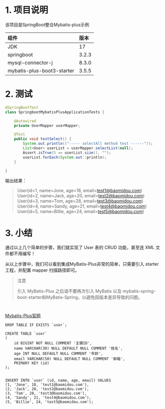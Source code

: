 # 1. 项目说明
该项目是SpringBoot整合Mybatis-plus示例

| 组件                         | 版本    |
|:---------------------------|:------|
| JDK                        | 17    |
| springboot                 | 3.2.3 |
| mysql-connector-j          | 8.3.0 |
 | mybatis-plus-boot3-starter | 3.5.5 |

# 2. 测试
```java
@SpringBootTest
class SpringbootMybatisPlusApplicationTests {

	@Autowired
	private UserMapper userMapper;

	@Test
	public void testSelect() {
		System.out.println(("----- selectAll method test ------"));
		List<User> userList = userMapper.selectList(null);
		Assert.isTrue(5 == userList.size(), "");
		userList.forEach(System.out::println);
	}

}
```
输出结果：
>User(id=1, name=Jone, age=18, email=test1@baomidou.com)
User(id=2, name=Jack, age=20, email=test2@baomidou.com)
User(id=3, name=Tom, age=28, email=test3@baomidou.com)
User(id=4, name=Sandy, age=21, email=test4@baomidou.com)
User(id=5, name=Billie, age=24, email=test5@baomidou.com)

# 3. 小结
通过以上几个简单的步骤，我们就实现了 User 表的 CRUD 功能，甚至连 XML 文件都不用编写！

从以上步骤中，我们可以看到集成MyBatis-Plus非常的简单，只需要引入 starter 工程，并配置 mapper 扫描路径即可。

>注意
> 
>引入 MyBatis-Plus 之后请不要再次引入 MyBatis 以及 mybatis-spring-boot-starter和MyBatis-Spring，以避免因版本差异导致的问题。

#

[Mybatis-Plus官网]

```mysql
DROP TABLE IF EXISTS `user`;

CREATE TABLE `user`
(
    id BIGINT NOT NULL COMMENT '主键ID',
    name VARCHAR(30) NULL DEFAULT NULL COMMENT '姓名',
    age INT NULL DEFAULT NULL COMMENT '年龄',
    email VARCHAR(50) NULL DEFAULT NULL COMMENT '邮箱',
    PRIMARY KEY (id)
);


INSERT INTO `user` (id, name, age, email) VALUES
(1, 'Jone', 18, 'test1@baomidou.com'),
(2, 'Jack', 20, 'test2@baomidou.com'),
(3, 'Tom', 28, 'test3@baomidou.com'),
(4, 'Sandy', 21, 'test4@baomidou.com'),
(5, 'Billie', 24, 'test5@baomidou.com');

```

[Mybatis-Plus官网]: https://baomidou.com/pages/bab2db/#release